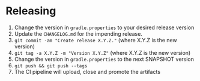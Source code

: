 Releasing
=========

 1. Change the version in `gradle.properties` to your desired release version
 2. Update the `CHANGELOG.md` for the impending release.
 3. `git commit -am "Create release X.Y.Z."` (where X.Y.Z is the new version)
 4. `git tag -a X.Y.Z -m "Version X.Y.Z"` (where X.Y.Z is the new version)
 5. Change the version in `gradle.properties` to the next SNAPSHOT version
 6. `git push && git push --tags`
 7. The CI pipeline will upload, close and promote the artifacts
